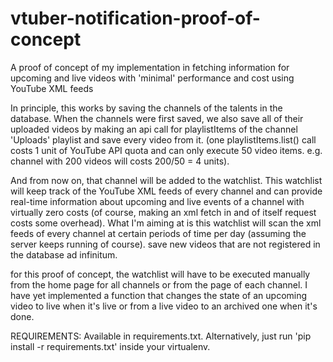 # vtuber-notification-proof-of-concept
A proof of concept of my implementation in fetching information for upcoming and live videos with 'minimal' performance and cost using YouTube XML feeds

In principle, this works by saving the channels of the talents in the database. When the channels were first saved, we also save all of their uploaded videos by making an api call for playlistItems of the channel 'Uploads' playlist and save every video from it. (one playlistItems.list() call costs 1 unit of YouTube API quota and can only execute 50 video items. e.g. channel with 200 videos will costs 200/50 = 4 units).

And from now on, that channel will be added to the watchlist. This watchlist will keep track of the YouTube XML feeds of every channel and can provide real-time information about upcoming and live events of a channel with virtually zero costs (of course, making an xml fetch in and of itself request costs some overhead). What I'm aiming at is this watchlist will scan the xml feeds of every channel at certain periods of time per day (assuming the server keeps running of course). save new videos that are not registered in the database ad infinitum.

for this proof of concept, the watchlist will have to be executed manually from the home page for all channels or from the page of each channel. I have yet implemented a function that changes the state of an upcoming video to live when it's live or from a live video to an archived one when it's done.

REQUIREMENTS:
Available in requirements.txt. Alternatively, just run 'pip install -r requirements.txt' inside your virtualenv.
